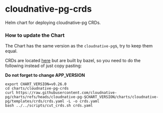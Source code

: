 # cloudnative-pg-crds

Helm chart for deploying cloudnative-pg CRDs.

### How to update the Chart

The Chart has the same version as the `cloudnative-pg`s, try to keep them equal.

CRDs are located [here](https://github.com/cloudnative-pg/charts/blob/main/charts/cloudnative-pg/templates/crds/crds.yaml) but are built by bazel, so you need to do the following instead of just copy pasting:

**Do not forget to change APP_VERSION**

```
export CHART_VERSION=v0.26.0
cd charts/cloudnative-pg-crds
curl https://raw.githubusercontent.com/cloudnative-pg/charts/refs/heads/cloudnative-pg-$CHART_VERSION/charts/cloudnative-pg/templates/crds/crds.yaml -L -o crds.yaml
bash ../../scripts/cut_crds.sh crds.yaml
```
